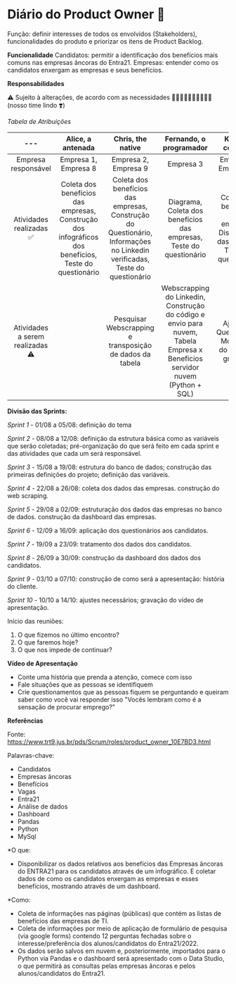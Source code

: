 # Diário do Product Owner :book:

Função: definir interesses de todos os envolvidos (Stakeholders), funcionalidades do produto e priorizar os itens de Product Backlog.

**Funcionalidade**
Candidatos: permitir a identificação dos benefícios mais comuns nas empresas âncoras do Entra21.
Empresas: entender como os candidatos enxergam as empresas e seus benefícios.

**Responsabilidades**

:warning: Sujeito à alterações, de acordo com as necessidades :woman_technologist::man_technologist::woman_technologist::man_technologist::woman_technologist: (nosso time lindo :heavy_heart_exclamation:)

*Tabela de Atribuições*


| --- | Alice, a antenada | Chris, the native | Fernando, o programador | Karen, a centrada | Saymon, o resiliente | Tai, a inspiradora |
| :---: | :---: | :---: | :---: | :---: | :---: | :---: |
| Empresa responsável | Empresa 1, Empresa 8 | Empresa 2, Empresa 9 | Empresa 3 | Empresa 4,  Empresa 10 | Empresa 5, Empresa 11 | Empresa 6, Empresa 7 |
| Atividades realizadas ✅ | Coleta dos benefícios das empresas, Construção dos infográficos dos benefícios, Teste do questionário | Coleta dos benefícios das empresas, Construção do Questionário, Informações no Linkedin verificadas, Teste do questionário | Diagrama, Coleta dos benefícios das empresas, Teste do questionário | Coleta dos benefícios das empresas, Distribuição das funções, Teste do questionário | Coleta dos benefícios das empresas, Teste do questionário |Coleta dos benefícios das empresas, revisão dos benefícios das empresas, teste do questionário |
| Atividades a serem realizadas ⚠ | | Pesquisar Webscrapping e transposição de dados da tabela | Webscrapping do Linkedin, Construção do código e envio para nuvem, Tabela Empresa x Beneficios servidor nuvem (Python + SQL) | Ajuste do Questionário, Montagem do script da gravação  | |  |


**Divisão das Sprints:**

*Sprint 1* - 01/08 a 05/08: definição do tema

*Sprint 2* - 08/08 a 12/08: definição da estrutura básica como as variáveis que serão coletadas; pré-organização do que será feito em cada sprint e das atividades que cada um será responsável.

*Sprint 3* - 15/08 a 19/08: estrutura do banco de dados; construção das primeiras definições do projeto; definição das variáveis.

*Sprint 4* - 22/08 a 26/08: coleta dos dados das empresas. construção do web scraping.

*Sprint 5* - 29/08 a 02/09: estruturação dos dados das empresas no banco de dados. construção da dashboard das empresas.

*Sprint 6* - 12/09 a 16/09: aplicação dos questionários aos candidatos. 

*Sprint 7* - 19/09 a 23/09: tratamento dos dados dos candidatos.

*Sprint 8* - 26/09 a 30/09: construção da dashboard dos dados dos candidatos.

*Sprint 9* - 03/10 a 07/10: construção de como será a apresentação: história do cliente.

*Sprint 10* - 10/10 a 14/10: ajustes necessários; gravação do vídeo de apresentação.

Início das reuniões:
1. O que fizemos no último encontro?
2. O que faremos hoje?
3. O que nos impede de continuar?

**Vídeo de Apresentação**

- Conte uma história que prenda a atenção, comece com isso
- Fale situações que as pessoas se identifiquem
- Crie questionamentos que as pessoas fiquem se perguntando e queiram saber como você vai responder isso
"Vocês lembram como é a sensação de procurar emprego?"

**Referências**

Fonte: https://www.trt9.jus.br/pds/Scrum/roles/product_owner_10E7BD3.html

Palavras-chave:

- Candidatos
- Empresas âncoras
- Benefícios
- Vagas
- Entra21
- Análise de dados
- Dashboard
- Pandas
- Python
- MySql

*O que:
- Disponibilizar os dados relativos aos benefícios das Empresas âncoras do ENTRA21 para os candidatos através de um infográfico. E coletar dados de como os candidatos enxergam as empresas e esses benefícios, mostrando através de um dashboard.

*Como:
- Coleta de informações nas páginas (públicas) que contém as listas de benefícios das empresas de TI.
- Coleta de informações por meio de aplicação de formulário de pesquisa (via google forms) contendo 12 perguntas fechadas sobre o interesse/preferência dos alunos/candidatos do Entra21/2022.
- Os dados serão salvos em nuvem e, posteriormente, importados para o Python via Pandas e o dashboard será apresentado com o Data Studio, o que permitirá as consultas pelas empresas âncoras e pelos alunos/candidatos do Entra21.
